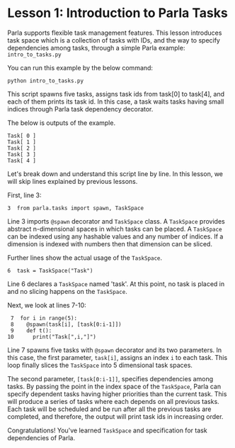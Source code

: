 # Lesson 1: Introduction to Parla Tasks

Parla supports flexible task management features. This lesson introduces
task space which is a collection of tasks with IDs, and the way to specify
dependencies among tasks, through a simple Parla example: `intro_to_tasks.py`

You can run this example by the below command:

```
python intro_to_tasks.py
```

This script spawns five tasks, assigns task ids from task[0] to task[4],
and each of them prints its task id. In this case, a task waits tasks
having small indices through Parla task dependency decorator.

The below is outputs of the example.


```
Task[ 0 ]
Task[ 1 ]
Task[ 2 ]
Task[ 3 ]
Task[ 4 ]
```

Let's break down and understand this script line by line.
In this lesson, we will skip lines explained by previous lessons.

First, line 3:

```
3  from parla.tasks import spawn, TaskSpace
```

Line 3 imports `@spawn` decorator and `TaskSpace` class.
A `TaskSpace` provides abstract n-dimensional spaces in which tasks can be placed.
A `TaskSpace` can be indexed using any hashable values and any number of indices.
If a dimension is indexed with numbers then that dimension can be sliced.

Further lines show the actual usage of the `TaskSpace`.

```
6  task = TaskSpace("Task")
```

Line 6 declares a `TaskSpace` named 'task'.
At this point, no task is placed in and no slicing happens on the `TaskSpace`.

Next, we look at lines 7-10:

```
 7  for i in range(5):
 8    @spawn(task[i], [task[0:i-1]])
 9    def t():
10      print("Task[",i,"]")
```

Line 7 spawns five tasks with `@spawn` decorator and its two parameters.
In this case, the first parameter, `task[i]`, assigns an index `i` to each task.
This loop finally slices the `TaskSpace` into 5 dimensional task spaces.

The second parameter, `[task[0:i-1]]`, specifies dependencies among tasks.
By passing the point in the index space of the `TaskSpace`, Parla can specify dependent tasks
having higher priorities than the current task.
This will produce a series of tasks where each depends on all previous tasks.
Each task will be scheduled and be run after all the previous tasks are completed, and
therefore, the output will print task ids in increasing order.

Congratulations! You've learned `TaskSpace` and specification for task dependencies of Parla.
